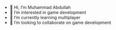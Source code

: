 - 👋 Hi, I’m Muhammad Abdullah
- 👀 I’m interested in game development
- 🌱 I’m currently learning multiplayer
- 💞️ I’m looking to collaborate on game development

<!---
itsAbdullah0/itsAbdullah0 is a ✨ special ✨ repository because its `README.md` (this file) appears on your GitHub profile.
You can click the Preview link to take a look at your changes.
--->
